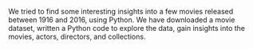 We tried to find some interesting insights into a few movies released between 1916 and 2016, using Python. 
We have downloaded a movie dataset, written a Python code to explore the data, gain insights into the movies, actors, directors, and collections.
